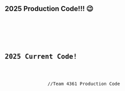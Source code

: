 <h2>2025 Production Code!!! 😉</h2>

<pre>
    <div class="container">
        <div class="block two first">
            <h2>2025 Current Code!</h2>
            <div class="wrap">
                //Team 4361 Production Code
            </div>
        </div>
    </div>
</pre>

